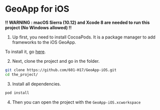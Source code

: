 # GeoApp for iOS

**!! WARNING : macOS Sierra (10.12) and Xcode 8 are needed to run this project (No Windows allowed) !!**

1. Up first, you need to install CocoaPods. It is a package manager to add frameworks to the iOS GeoApp.

To install it, go [here](https://cocoapods.org).

2. Next, clone the project and go in the folder.

```bash
git clone https://github.com/601-H17/GeoApp-iOS.git
cd the_project/
```

3. Install all dependencies.

```bash
pod install
```

4. Then you can open the project with the `GeoApp-iOS.xcworkspace`